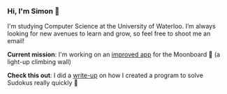 ### Hi, I'm Simon 👋

I'm studying Computer Science at the University of Waterloo. I’m always looking for new avenues to learn and grow, so feel free to shoot me an email!

**Current mission**: I'm working on an [improved app](https://moonboard.herokuapp.com) for the Moonboard 🌝 (a light-up climbing wall)

**Check this out**: I did a [write-up](https://github.com/smchase/Sudoku-Solver#how-it-works) on how I created a program to solve Sudokus really quickly 🚀
